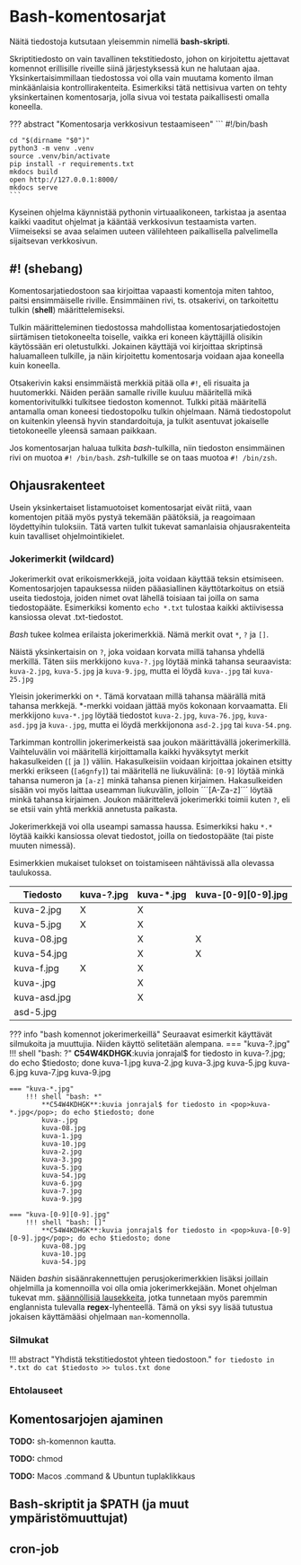 # Bash-komentosarjat

Näitä tiedostoja kutsutaan yleisemmin nimellä **bash-skripti**.

Skriptitiedosto on vain tavallinen tekstitiedosto, johon on kirjoitettu ajettavat komennot erillisille riveille siinä järjestyksessä kun ne halutaan ajaa. Yksinkertaisimmillaan tiedostossa voi olla vain muutama komento ilman minkäänlaisia kontrollirakenteita. Esimerkiksi tätä nettisivua varten on tehty yksinkertainen komentosarja, jolla sivua voi testata paikallisesti omalla koneella.

??? abstract "Komentosarja verkkosivun testaamiseen"
    ```
    #!/bin/bash

    cd "$(dirname "$0")"
    python3 -m venv .venv
    source .venv/bin/activate
    pip install -r requirements.txt
    mkdocs build
    open http://127.0.0.1:8000/
    mkdocs serve
    ```

Kyseinen ohjelma käynnistää pythonin virtuaalikoneen, tarkistaa ja asentaa kaikki vaaditut ohjelmat ja kääntää verkkosivun testaamista varten. Viimeiseksi se avaa selaimen uuteen välilehteen paikallisella palvelimella sijaitsevan verkkosivun.

## #! (shebang)

Komentosarjatiedostoon saa kirjoittaa vapaasti komentoja miten tahtoo, paitsi ensimmäiselle riville. Ensimmäinen rivi, ts. otsakerivi, on tarkoitettu tulkin (**shell**) määrittelemiseksi.

Tulkin määritteleminen tiedostossa mahdollistaa komentosarjatiedostojen siirtämisen tietokoneelta toiselle, vaikka eri koneen käyttäjillä olisikin käytössään eri oletustulkki. Jokainen käyttäjä voi kirjoittaa skriptinsä haluamalleen tulkille, ja näin kirjoitettu komentosarja voidaan ajaa koneella kuin koneella.

Otsakerivin kaksi ensimmäistä merkkiä pitää olla ```#!```, eli risuaita ja huutomerkki. Näiden perään samalle riville kuuluu määritellä mikä komentorivitulkki tulkitsee tiedoston komennot. Tulkki pitää määritellä antamalla oman koneesi tiedostopolku tulkin ohjelmaan. Nämä tiedostopolut on kuitenkin yleensä hyvin standardoituja, ja tulkit asentuvat jokaiselle tietokoneelle yleensä samaan paikkaan. 

Jos komentosarjan haluaa tulkita *bash*-tulkilla, niin tiedoston ensimmäinen rivi on muotoa ```#! /bin/bash```. *zsh*-tulkille se on taas muotoa ```#! /bin/zsh```. 


## Ohjausrakenteet

Usein yksinkertaiset listamuotoiset komentosarjat eivät riitä, vaan komentojen pitää myös pystyä tekemään päätöksiä, ja reagoimaan löydettyihin tuloksiin. Tätä varten tulkit tukevat samanlaisia ohjausrakenteita kuin tavalliset ohjelmointikielet.

### Jokerimerkit (wildcard)

Jokerimerkit ovat erikoismerkkejä, joita voidaan käyttää teksin etsimiseen. Komentosarjojen tapauksessa niiden pääasiallinen käyttötarkoitus on etsiä useita tiedostoja, joiden nimet ovat lähellä toisiaan tai joilla on sama tiedostopääte. Esimerkiksi komento ```echo *.txt``` tulostaa kaikki aktiivisessa kansiossa olevat .txt-tiedostot.

*Bash* tukee kolmea erilaista jokerimerkkiä. Nämä merkit ovat ```*```, ```?``` ja ```[]```.

Näistä yksinkertaisin on ```?```, joka voidaan korvata millä tahansa yhdellä merkillä. Täten siis merkkijono ```kuva-?.jpg``` löytää minkä tahansa seuraavista: ```kuva-2.jpg```, ```kuva-5.jpg``` ja ```kuva-9.jpg```, mutta ei löydä ```kuva-.jpg``` tai ```kuva-25.jpg```

Yleisin jokerimerkki on ```*```. Tämä korvataan millä tahansa määrällä mitä tahansa merkkejä. *-merkki voidaan jättää myös kokonaan korvaamatta. Eli merkkijono ```kuva-*.jpg``` löytää tiedostot ```kuva-2.jpg```, ```kuva-76.jpg```, ```kuva-asd.jpg``` ja ```kuva-.jpg```, mutta ei löydä merkkijonona ```asd-2.jpg``` tai ```kuva-54.png```.

Tarkimman kontrollin jokerimerkeistä saa joukon määrittävällä jokerimerkillä. Vaihteluvälin voi määritellä kirjoittamalla kaikki hyväksytyt merkit hakasulkeiden (```[``` ja ```]```) väliin. Hakasulkeisiin voidaan kirjoittaa jokainen etsitty merkki erikseen (```[a6gnfy]```) tai määritellä ne liukuvälinä: ```[0-9]``` löytää minkä tahansa numeron ja ```[a-z]``` minkä tahansa pienen kirjaimen. Hakasulkeiden sisään voi myös laittaa useamman liukuvälin, jolloin ´´´[A-Za-z]´´´ löytää minkä tahansa kirjaimen. Joukon määrittelevä jokerimerkki toimii kuten ```?```, eli se etsii vain yhtä merkkiä annetusta paikasta. 

Jokerimerkkejä voi olla useampi samassa haussa. Esimerkiksi haku ```*.*``` löytää kaikki kansiossa olevat tiedostot, joilla on tiedostopääte (tai piste muuten nimessä).


Esimerkkien mukaiset tulokset on toistamiseen nähtävissä alla olevassa taulukossa.


| Tiedosto     | kuva-?.jpg   | kuva-*.jpg   | kuva-\[0-9\]\[0-9\].jpg             |
|--------------|--------------|--------------|---------------------------------|
| kuva-2.jpg   | X            | X            |                       |
| kuva-5.jpg   | X            | X            |                       |
| kuva-08.jpg  |              | X            | X                     |
| kuva-54.jpg  |              | X            | X                     |
| kuva-f.jpg   | X            | X            |                       |
| kuva-.jpg    |              | X            |                       |
| kuva-asd.jpg |              | X            |                       |
| asd-5.jpg    |              |              |                       |

??? info "bash komennot jokerimerkeillä"
    Seuraavat esimerkit käyttävät silmukoita ja muuttujia. Niiden käyttö selitetään alempana.
    === "kuva-?.jpg"
        !!! shell "bash: ?"
            **C54W4KDHGK**:kuvia jonrajal$ for tiedosto in <pop>kuva-?.jpg</pop>; do echo $tiedosto; done
            kuva-1.jpg
            kuva-2.jpg
            kuva-3.jpg
            kuva-5.jpg
            kuva-6.jpg
            kuva-7.jpg
            kuva-9.jpg

    === "kuva-*.jpg"
        !!! shell "bash: *"
            **C54W4KDHGK**:kuvia jonrajal$ for tiedosto in <pop>kuva-*.jpg</pop>; do echo $tiedosto; done
            kuva-.jpg
            kuva-08.jpg
            kuva-1.jpg
            kuva-10.jpg
            kuva-2.jpg
            kuva-3.jpg
            kuva-5.jpg
            kuva-54.jpg
            kuva-6.jpg
            kuva-7.jpg
            kuva-9.jpg

    === "kuva-[0-9][0-9].jpg"
        !!! shell "bash: []"
            **C54W4KDHGK**:kuvia jonrajal$ for tiedosto in <pop>kuva-[0-9][0-9].jpg</pop>; do echo $tiedosto; done
            kuva-08.jpg
            kuva-10.jpg
            kuva-54.jpg




Näiden *bashin* sisäänrakennettujen perusjokerimerkkien lisäksi joillain ohjelmilla ja komennoilla voi olla omia jokerimerkkejään. Monet ohjelman tukevat mm. [säännöllisiä lausekkeita](https://developer.mozilla.org/en-US/docs/Web/JavaScript/Guide/Regular_expressions/Cheatsheet), jotka tunnetaan myös paremmin englannista tulevalla **regex**-lyhenteellä. Tämä on yksi syy lisää tutustua jokaisen käyttämääsi ohjelmaan ```man```-komennolla.


### Silmukat 

!!! abstract "Yhdistä tekstitiedostot yhteen tiedostoon."
    ```
    for tiedosto in *.txt
        do cat $tiedosto >> tulos.txt
    done
    ```

### Ehtolauseet



## Komentosarjojen ajaminen

**TODO:** sh-komennon kautta.

**TODO:** chmod

**TODO:** Macos .command & Ubuntun tuplaklikkaus


## Bash-skriptit ja $PATH (ja muut ympäristömuuttujat)



## cron-job

